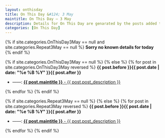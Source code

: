 ```yaml
---
layout: onthisday
title: On This Day &#124; 3 May
maintitle: On This Day — 3 May
description: Details for On This Day are genarated by the posts added to the website so the content is subject to changes/updates over time.
categories: [On This Day]
---
```


{% if site.categories.OnThisDay3May == null and site.categories.Repeat3May == null %}
<strong>Sorry no known details for today</strong>
{% endif %}

{% if site.categories.OnThisDay3May == null %}
{% else %}
{% for post in site.categories.OnThisDay3May reversed %}
<strong>{{ post.before }}{{ post.date | date: "%e %B %Y" }}{{ post.after }}</strong>
<ul>
<li> ——: <a href="{{ post.url }}"><strong>{{ post.maintitle }}</strong> - {{ post.post_description }}</a></li>
</ul>
{% endfor %}
{% endif %}

{% if site.categories.Repeat3May == null %}
{% else %}
{% for post in site.categories.Repeat3May reversed %}
<strong>{{ post.before }}{{ post.date | date: "%e %B %Y" }}{{ post.after }}</strong>
<ul>
<li> ——: <a href="{{ post.url }}"><strong>{{ post.maintitle }}</strong> - {{ post.post_description }}</a></li>
</ul>
{% endfor %}
{% endif %}
